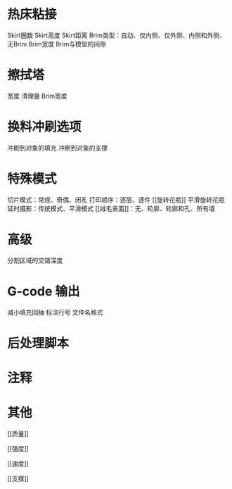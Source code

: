 
# 热床粘接

Skirt圈数
Skirt高度
Skirt距离
Brim类型：自动、仅内侧、仅外侧、内侧和外侧、无Brim
Brim宽度
Brim与模型的间隙


# 擦拭塔

宽度
清理量
Brim宽度

# 换料冲刷选项

冲刷到对象的填充
冲刷到对象的支撑

# 特殊模式

切片模式：常规、奇偶、闭孔
打印顺序：逐层、逐件
[[旋转花瓶]]
平滑旋转花瓶
延时摄影：传统模式、平滑模式
[[绒毛表面]]：无、轮廓、轮廓和孔、所有墙

# 高级

分割区域的交错深度

# G-code 输出

减小填充回抽
标注行号
文件名格式


# 后处理脚本


# 注释


# 其他

[[质量]]

[[强度]]

[[速度]]

[[支撑]]

